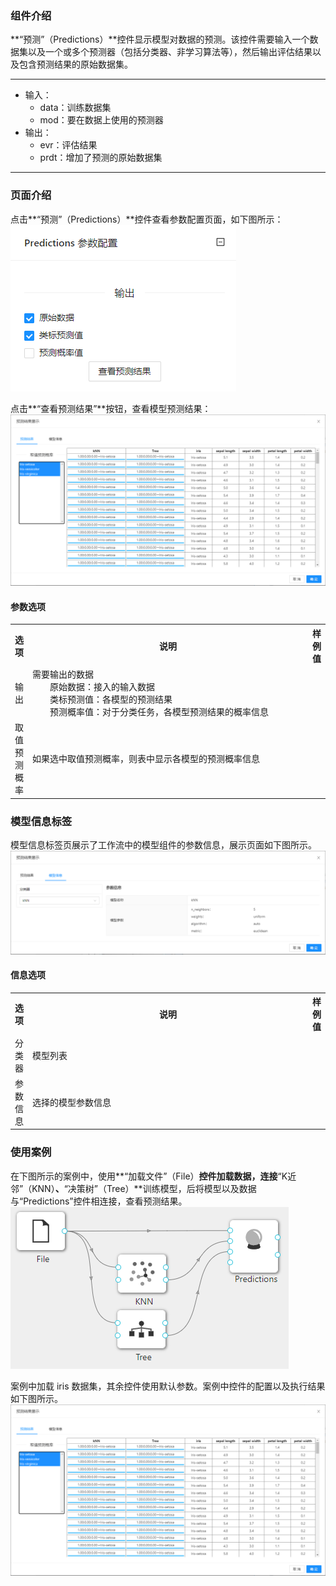 ### 组件介绍
**“预测”（Predictions）**控件显示模型对数据的预测。该控件需要输入一个数据集以及一个或多个预测器（包括分类器、非学习算法等），然后输出评估结果以及包含预测结果的原始数据集。

<hr/>

- 输入：
  - data：训练数据集
  - mod：要在数据上使用的预测器
- 输出：
  - evr：评估结果
  - prdt：增加了预测的原始数据集

<hr/>


### 页面介绍
点击**“预测”（Predictions）**控件查看参数配置页面，如下图所示：  
![param](/img/aistudio/evaluate/predictions/param.png)

点击**“查看预测结果”**按钮，查看模型预测结果：  
![interaction](/img/aistudio/evaluate/predictions/interaction.png)

#### 参数选项
<table>
  <tr>
    <th>选项</th>
    <th width="650">说明</th>
    <th>样例值</th>
  </tr>
  <tr>
      <td>输出</td> 
      <td>
      需要输出的数据<br/>
      &emsp;&emsp;原始数据：接入的输入数据<br/>
      &emsp;&emsp;类标预测值：各模型的预测结果<br/>
      &emsp;&emsp;预测概率值：对于分类任务，各模型预测结果的概率信息
      </td> 
      <td></td>
  </tr>
  <tr>
      <td>取值预测概率</td> 
      <td>
      如果选中取值预测概率，则表中显示各模型的预测概率信息
      </td> 
      <td></td>
  </tr>
</table>

### 模型信息标签

模型信息标签页展示了工作流中的模型组件的参数信息，展示页面如下图所示。  
![model-info](/img/aistudio/evaluate/predictions/model-info.png)

#### 信息选项
<table>
  <tr>
    <th>选项</th>
    <th width="650">说明</th>
    <th>样例值</th>
  </tr>
  <tr>
      <td>分类器</td> 
      <td>
      模型列表
      </td> 
      <td></td>
  </tr>
  <tr>
      <td>参数信息</td> 
      <td>
      选择的模型参数信息
      </td> 
      <td></td>
  </tr>
</table>

### 使用案例
在下图所示的案例中，使用**“加载文件”（File）**控件加载数据，连接**“K近邻”（KNN）**、**“决策树”（Tree）**训练模型，后将模型以及数据与“Predictions”控件相连接，查看预测结果。   
![workflow](/img/aistudio/evaluate/predictions/workflow.png)

案例中加载 iris 数据集，其余控件使用默认参数。案例中控件的配置以及执行结果如下图所示。  
![workflow-result](/img/aistudio/evaluate/predictions/workflow-result.png)